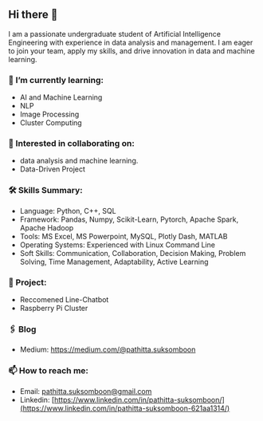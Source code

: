 ## Hi there 👋
I am a passionate undergraduate student of Artificial Intelligence Engineering with experience in data analysis and management. I am eager to join your team, apply my skills, and drive innovation in data and machine learning.

### 🌱 I’m currently learning:
- AI and Machine Learning
- NLP
- Image Processing
- Cluster Computing

### 👯 Interested in collaborating on:
- data analysis and machine learning.
- Data-Driven Project

### 🛠 Skills Summary:
- Language: Python, C++, SQL
- Framework: Pandas, Numpy, Scikit-Learn, Pytorch, Apache Spark, Apache Hadoop
- Tools: MS Excel, MS Powerpoint, MySQL, Plotly Dash, MATLAB
- Operating Systems: Experienced with Linux Command Line
- Soft Skills: Communication, Collaboration, Decision Making, Problem Solving, Time Management, Adaptability, Active Learning

### 📂 Project:
- Reccomened Line-Chatbot 
- Raspberry Pi Cluster

### 🖇 Blog
- Medium: https://medium.com/@pathitta.suksomboon

### 📫 How to reach me:
- Email: pathitta.suksomboon@gmail.com
- Linkedin: [https://www.linkedin.com/in/pathitta-suksomboon/](https://www.linkedin.com/in/pathitta-suksomboon-621aa1314/)

<!--
**PathittaSSB/PathittaSSB** is a ✨ _special_ ✨ repository because its `README.md` (this file) appears on your GitHub profile.

Here are some ideas to get you started:

- 🔭 I’m currently working on ...
- 🌱 I’m currently learning ...
- 👯 I’m looking to collaborate on ...
- 🤔 I’m looking for help with ...
- 💬 Ask me about ...
- 📫 How to reach me: ...
- 😄 Pronouns: ...
- ⚡ Fun fact: ...
-->
